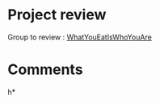 # Project review

Group to review : [WhatYouEatIsWhoYouAre](https://github.com/Jboulery/wyeiwya)

# Comments

h*
